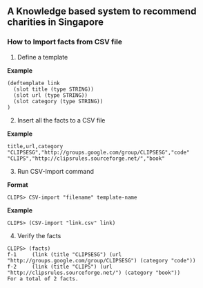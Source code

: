 ## A Knowledge based system to recommend charities in Singapore

### How to Import facts from CSV file

1. Define a template 

**Example**
```
(deftemplate link
  (slot title (type STRING))
  (slot url (type STRING))
  (slot category (type STRING))
)
```

2. Insert all the facts to a CSV file

**Example**
```
title,url,category
"CLIPSESG","http://groups.google.com/group/CLIPSESG","code"
"CLIPS","http://clipsrules.sourceforge.net/","book"
```

3. Run CSV-Import command

**Format**
```
CLIPS> CSV-import "filename" template-name
```
**Example**
```
CLIPS> (CSV-import "link.csv" link)
```

4. Verify the facts
```
CLIPS> (facts)
f-1     (link (title "CLIPSESG") (url "http://groups.google.com/group/CLIPSESG") (category "code"))
f-2     (link (title "CLIPS") (url "http://clipsrules.sourceforge.net/") (category "book"))
For a total of 2 facts.

```
